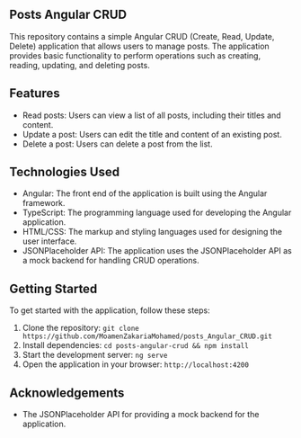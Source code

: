 ## Posts Angular CRUD

This repository contains a simple Angular CRUD (Create, Read, Update, Delete) application that allows users to manage posts. The application provides basic functionality to perform operations such as creating, reading, updating, and deleting posts.

## Features

- Read posts: Users can view a list of all posts, including their titles and content.
- Update a post: Users can edit the title and content of an existing post.
- Delete a post: Users can delete a post from the list.

## Technologies Used

- Angular: The front end of the application is built using the Angular framework.
- TypeScript: The programming language used for developing the Angular application.
- HTML/CSS: The markup and styling languages used for designing the user interface.
- JSONPlaceholder API: The application uses the JSONPlaceholder API as a mock backend for handling CRUD operations.

## Getting Started

To get started with the application, follow these steps:

1. Clone the repository: `git clone https://github.com/MoamenZakariaMohamed/posts_Angular_CRUD.git`
2. Install dependencies: `cd posts-angular-crud && npm install`
3. Start the development server: `ng serve`
4. Open the application in your browser: `http://localhost:4200`

## Acknowledgements

- The JSONPlaceholder API for providing a mock backend for the application.
